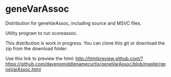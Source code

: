 # geneVarAssoc
Distribution for geneVarAssoc, including source and MSVC files.

Utility program to run scoreassoc.

This distribution is work in progress. You can clone this git or download the zip from the download folder.

Use this link to preview the html:
http://htmlpreview.github.com/?https://github.com/davenomiddlenamecurtis/geneVarAssoc/blob/master/geneVarAssoc.html
